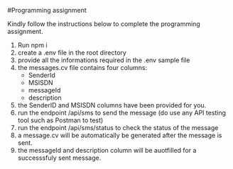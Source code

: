 #Programming assignment

Kindly follow the instructions below to complete the programming assignment.

1. Run npm i
2. create a .env file in the root directory
3. provide all the informations required in the .env sample file
4. the messages.cv file contains four columns:
   - SenderId
   - MSISDN
   - messageId
   - description
5. the SenderID and MSISDN columns have been provided for you.
6. run the endpoint /api/sms to send the message (do use any API testing tool such as Postman to test)
7. run the endpoint /api/sms/status to check the status of the message
8. a message.cv will be automatically be generated after the message is sent.
9. the messageId and description column will be auotfilled for a successsfuly sent message.
